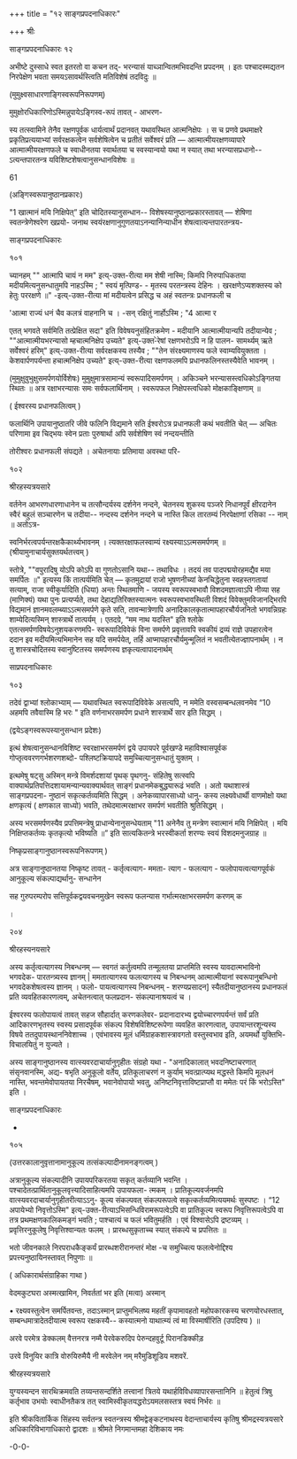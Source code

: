 +++
title = "१२ साङ्गप्रपदनाधिकारः"

+++
श्रीः 

साङ्गप्रपदनाधिकारः १२ 

अभीष्टे दुस्साधे स्वत इतरतो वा कचन तद्- भरन्यासं याच्ञान्वितमभिवदन्ति प्रपदनम् । इतः पश्चादस्मद्यतन निरपेक्षेण भवता समयऽसावर्थस्त्विति मतिविशेषं तदविदुः ॥ 

(मुमुक्ष्वसाधारणाङ्गिस्वरूपनिरूपणम्) 

मुमुक्षोरधिकारिणोऽस्मिन्नुपायेऽङ्गिस्व-रूपं तावत् - आभरण- 

स्य तत्स्वामिने तेनैव रक्षणपूर्वक धार्यत्वार्थं प्रदानवत् यथावस्थित आत्मनिक्षेपः । स च प्रणवे प्रथमाक्षरे प्रकृतिप्रत्ययाभ्यां सर्वरक्षकत्वेन सर्वशेषित्वेन च प्रतीतं सर्वेश्वरं प्रति — आत्मात्मीयरक्षणव्यापारे आत्मात्मीयरक्षणफले च स्वाधीनतया स्वार्थतया च स्वस्यान्वयो यथा न स्यात् तथा भरन्यासप्रधानो-- ऽत्यन्तपारतन्त्र यविशिष्टशेषत्वानुसन्धानविशेषः ॥ 

61 

(अङ्गिस्वरूपानुष्ठानप्रकारः) 

"1 खात्मानं मयि निक्षिपेत्” इति चोदितस्यानुसन्धान-- विशेषस्यानुष्ठानप्रकारस्तावत् — शेषिणा स्वतन्त्रेणेश्वरेण खप्रयो- जनाथ स्वयंरक्षणानुगुणतयाऽनन्यानिन्याधीन शेषत्वात्यन्तपारतन्त्रय- 

साङ्गप्रपदनाधिकारः 

१०१ 

च्यानहम् "" आत्मापि चायं न मम" इत्य्-उक्त-रीत्या मम शेषी नास्मि; किमपि निरुपाधिकतया मदीयमित्यनुसन्धातुमपि नाहऽस्मि ; " स्वयं मृत्पिण्ड- - मृतस्य परतन्त्रस्य देहिनः । खरक्षणेऽप्यशक्तस्य को हेतुः पररक्षणे ॥" -इत्य्-उक्त-रीत्या मां मदीयत्वेन प्रसिद्ध च अहं स्वतन्त्रः प्रधानफली च 

'आत्मा राज्यं धनं चैव कलत्रं वाहनानि च । -सन् रक्षितुं नार्होऽस्मि ; "4 आत्मा र 

एतत् भगवते सर्वमिति तत्प्रेक्षित सदा" इति विवेषयनुसंहितक्रमेण - मदीयानि आत्मात्मीयान्यपि तदीयान्येव ; ""आत्मात्मीयभरन्यासो म्हचात्मनिक्षेप उच्यते" इत्य्-उक्त-ेरेषां रक्षणभरोऽपि न हि पालन- सामर्थ्यम् ऋते सर्वेश्वरं हरिम्" इत्य्-उक्त-रीत्या सर्वरक्षकस्य तस्यैव ; ""तेन संरक्ष्यमाणस्य फले स्वाम्यवियुक्तता । केशवार्पणपर्यन्ता हचात्मनिक्षेप उच्यते" इत्य्-उक्त-रीत्या रक्षणफलमपि प्रधानफलिनस्तस्यैवेति भावनम् । 

(मुमुक्षुवुभुक्षुसमर्पणयोर्विशेषः) मुमुक्षुमात्रसामान्यं स्वरूपादिसमर्पणम् । अकिञ्चने भरन्यासस्त्वधिकोऽङ्गितया स्थितः ॥ अत्र रक्षाभरन्यासः समः सर्वफलार्थिनाम् । स्वरूपफल निक्षेपस्त्वधिको मोक्षकाङ्क्षिणाम् ॥ 

( ईश्वरस्य प्रधानफलित्वम् ) 

फलार्थिनि उपायानुष्ठातरि जीवे फलिनि विद्यमाने सति ईश्वरोऽत्र प्रधानफली कथं भवतीति चेत् — अचितः परिणामा इव चिद्भयः स्वेन प्रताः पुरुषार्था अपि सर्वशेषिण स्वं नन्दयन्तीति 

तोरीश्वरः प्रधानफली संपद्यते । अचेतनायाः प्रतिमाया अवस्था परि- 

१०२ 

श्रीरहस्यत्रयसारे 

वर्तनेन आभरणधारणाधानेन च तत्सौन्दर्यस्य दर्शनेन नन्दने, चेतनस्य शुकस्य पञ्जरे निधानपूर्वं क्षीरदानेन स्वैरं बहुलं सञ्चारणेन च तदीया-- नन्दस्य दर्शनेन नन्दने च नास्ति किल तारतम्यं निरपेक्षाणां रसिका -- नाम् ॥ अतोऽत्र- 

स्वनिर्भरत्वपर्यन्तरक्षकैकार्थ्यभावनम् । त्यक्तरक्षाफलस्वाम्यं रक्ष्यस्याऽऽत्मसमर्पणम् ॥ (श्रीयामुनाचार्यसुक्तयर्थतत्त्वम् ) 

स्तोत्रे, ""वपुरादिषु योऽपि कोऽपि वा गुणतोऽसानि यथा-- तथाविधः । तदयं तव पादपद्मयोरहमद्यैव मया समर्पितः ॥" इत्यस्य किं तात्पर्यमिति चेत् — कृतमुद्रायां राजो भूषणनीच्यां केनचिद्धेतुना स्वहस्तगतायां सत्याम्, राजा स्वीकुर्यादिति (धिया) अन्तः स्थितमाणि - जयस्य स्वरूपस्वभावौ विशदमज्ञात्वाऽपि नीव्या सह (माणिक्यं) यथा पुनः प्रत्यर्प्यते, तथा देहाद्यतिरिक्तस्यात्मनः स्वरूपस्वभावस्थिती विशदं विवेक्तुमविजानद्भिरपि विद्यमानं ज्ञानमवलम्ब्याऽऽत्मसमर्पणे कृते सति, तावन्मात्रेणापि अनादिकालकृतात्मापहारचौर्यजनितो भगवन्निग्रहः शाम्येदित्यस्मिन् शास्त्रार्थे तात्पर्यम् । एतदग्रे, “मम नाथ यदस्ति" इति श्लोके एतत्समर्पणविषयेऽनुशयकरणमपि- स्वरूपादिविवेकं विना समर्पणे प्रवृत्तावपि स्वकीयं द्रव्यं राज्ञे उपहारत्वेन ददान इव मदीयमित्यभिमानेन सह यदि समर्पयेत्, तर्हि आप्मापहारचौर्यमुन्मूलितं न भवतीत्येतज्ज्ञापनार्थम् । न तु शास्त्रचोदितस्य स्वानुष्टितस्य समर्पणस्य ज्ञकृत्यत्वापादनार्थम् 

साप्रपदनाधिकारः 

१०३ 

तदेवं द्वाभ्यां श्लोकाभ्याम् — यथावस्थित स्वरूपादिविवेके असत्यपि, न ममेति वस्वसम्बन्धलवनमेव “10 अहमपि तवैवास्मि हि भरः " इति वर्णनाभरसमर्पण प्रधाने शास्त्रार्थे सार इति सिद्धम् । 

(द्वयेऽङ्गस्वरूपस्यानुसन्धान प्रदेशः) 

इत्थं शेषत्वानुसन्धानविशिष्ट स्वरक्षाभरसमर्पणं द्वये उपायपरे पूर्वखण्डे महाविश्वासपूर्वक गोप्तृत्ववरणगर्भशरणशब्दो- पश्लिष्टक्रियापदे समुच्चित्यानुसन्धातुं युक्तम् । 

इत्थमेषु षट्सु अस्मिन् मन्त्रे विमर्शदशायां पृथक् पृथगनु- संहितेषु सत्स्वपि वाक्यार्थप्रतिपत्तिदशायामन्यान्यवाक्यार्थवत् साङ्गं प्रधानमेकबुद्ध्यारूढं भवति । अतो यथाशास्त्रं साङ्गप्रपदना- नुष्ठानं सकृत्कर्तव्यमिति सिद्धम् । अनेकव्यापारसाध्यो धानु- कस्य लक्ष्यवेधार्थी वाणमोक्षो यथा क्षणकृत्यं ( क्षणकाल साध्यो) भवति, तथेदमात्मरक्षाभर समर्पणं भवतीति श्रुतिसिद्धम् । 

अस्य भरसमर्पणस्यैव प्रपत्तिमन्त्रेषु प्राधान्येनानुसन्धेयताम् "11 अनेनैव तु मन्त्रेण स्वात्मानं मयि निक्षिपेत् । मयि निक्षिप्तकर्तव्यः कृतकृत्यो भविष्यति ॥” इति सात्यकितन्त्रे भरस्वीकर्ता शरण्यः स्वयं विशदमनुजग्राह ॥ 

निष्कृप्रसाङ्गानुष्ठानस्वरूपनिरूपणम् ) 

अत्र साङ्गानुष्ठानतया निष्कृष्ट तावत् - कर्तृत्वत्याग- ममता- त्याग - फलत्याग - फलोपायत्वत्यागपूर्वकं आनुकूल्य संकल्पाद्यर्थानु- सन्धानेन 

सह गुरुपरम्परोप सत्तिपूर्वकद्वयवचनमुखेन स्वरूप फलन्यास गर्भात्मरक्षाभरसमर्पण करणम् क 

। 

२०४ 

श्रीरहस्यनयसारे 

अस्य कर्तृत्वत्यागस्य निबन्धनम् — स्वगतं कर्तुत्वमपि तन्मूलतया प्राप्तमिति स्वस्य यावदात्मभाविनो भगवदेक- पारतन्त्र्यस्य ज्ञानम् | ममतात्यागस्य फलत्यागस्य च निबन्धनम् आत्मात्मीयानां स्वरूपानुबन्धिनो भगवदेकशेषत्वस्य ज्ञानम् । फलो- पायत्वत्यागस्य निबन्धनम् - शरण्यप्रसादन] स्यैतदीयानुष्ठानस्य प्रधानफलं प्रति व्यवहितकारणत्वम्, अचेतनत्वात् फलप्रदान- संकल्पानाश्रयत्वं च । 

ईश्वरस्य फलोपायत्वं तावत् सहज सौहार्दात् करणकलेवर- प्रदानादारभ्य द्वयोच्चारणपर्यन्तं सर्वं प्रति आदिकारणभृतस्य स्वस्य प्रसादपूर्वक संकल्प विशेषविशिष्टरूपेणा व्यवहित कारणत्वात्, उपायान्तरशून्यस्य विषये ततदुपायस्थाननिवेशाच्च । एवंभावस्य मूलं धर्मिग्राहकशास्त्रावगतो वस्तुस्वभाव इति, अयमर्थो युक्तिभि- विचालयितुं न युज्यते । 

अस्य साङ्गानुष्ठानस्य वात्स्यवरदाचार्यानुगृहीतः संग्रहो यथा - "अनादिकालात् भवदनिष्टाचरणात् संसृनवानस्मि, अद्य- षभृति अनुकूलो वर्तेय, प्रतिकूलाचरणं न कुर्याम् भवत्प्रात्प्यथ मद्धस्ते किमपि मूलधनं नास्ति, भवन्तमेवोपायतया निरचैषम्, भवानेवोपायो भवतु, अनिष्टनिवृत्ताविष्टप्राप्तौ वा ममेतः परं किं भरोऽस्ति" इति । 

साङ्गप्रपदनाधिकारः 

- 

१०५ 

(उत्तरकालानुवृत्तानामानुकूल्य तत्संकल्पादीनामनङ्गत्वम् ) 

अत्रानुकूल्य संकल्पादीनि उपायपरिकरतया सकृत् कर्तव्यानि भवन्ति । पश्चादेतत्प्रार्थितानुकूलवृत्त्यादिसाहित्यमपि उपायफला- त्मकम् । प्रातिकूल्यवर्जनमपि वात्स्यवरदाचार्यानुगृहीतरीत्याऽऽनु- कूल्य संकल्पवत् संकल्परूपत्वे सकृत्कर्तव्यमित्ययमर्थः सुस्पष्टः । “12 अपायेभ्यो निवृत्तोऽस्मि" इत्य्-उक्त-रीत्याऽभिसन्धिविरामरूपत्वेऽपि वा प्रातिकूल्य स्वरूप निवृत्तिरूपत्वेऽपि वा तत्र प्रथमक्षणकालिकमङ्गं भवति ; पाश्चात्यं च फलं भवितुमर्हति । एवं विश्वासेऽपि द्रष्टव्यम् । प्रवृत्तिरनुकूलेषु निवृत्तिश्वान्यतः फलम् । प्रारब्धसुकृताच्च स्यात् संकल्पे च प्रपत्तितः ॥ 

भतो जीवनकाले निरपराधकैङ्कर्यं प्रारब्धशरीरानन्तरं मोक्ष -च समुच्चित्य फलत्वेनोद्दिश्य प्रपत्त्यनुष्ठायिनस्तावत् निपुणाः ॥ 

( अधिकारार्थसंग्राहिका गाथा ) 

वेदमकुटघरा अस्मत्खामिन, निवर्ततां भर इति (मत्वा) अस्मान् 

• रक्ष्यवस्तुत्वेन समर्पितवन्तः, तदाऽस्मान् प्राप्तुमभिलष्य महतीं कृपामावहतो महोपकारकस्य चरणयोरधस्तात्, सम्बन्धमात्रादेतदीयात्म स्वरूप रक्षकस्यै-- कस्यात्मनो याथात्म्यं त्वं मा विस्मार्षीरिति (उपदिश्य ) ॥ 

अरवे परमेत्र डेक्कलम् वैत्तनरत्र नम्मै पेरवेकरुदिप पेरुन्दहवुर्टू पिरानडिक्कीड़ 

उरवे विनुयिर कात्रि वोरुयिरुमैयै नी मरवेलेन नम् मरैमुडिशूडिय मशवरें. 

श्रीरहस्यत्रयसारे 

युग्यस्यन्दन सारथिक्रमवति तय्यन्तसन्दर्शिते तत्त्वानां त्रितये यथार्हविविधव्यापारसन्तानिनि ॥ हेतुत्वं त्रिषु कर्तृभाव उभयोः स्वाधीनतैकत्र तत् स्वामिस्वीकृतयद्धरोऽयमलसस्तत्र स्वयं निर्भरः ॥ 

इति श्रीकवितार्किक सिंहस्य सर्वतन्त्र स्वतन्त्रस्य श्रीमद्वेङ्कटनाथस्य वेदान्ताचार्यस्य कृतिषु श्रीमद्रस्यत्रयसारे अधिकारिविभागाधिकारो द्वादशः ॥ श्रीमते निगमान्तमहा देशिकाय नमः 

-0-0- 
